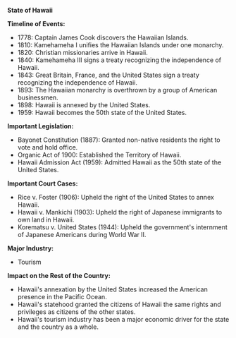 **State of Hawaii**

**Timeline of Events:**

* 1778: Captain James Cook discovers the Hawaiian Islands.
* 1810: Kamehameha I unifies the Hawaiian Islands under one monarchy.
* 1820: Christian missionaries arrive in Hawaii.
* 1840: Kamehameha III signs a treaty recognizing the independence of Hawaii.
* 1843: Great Britain, France, and the United States sign a treaty recognizing the independence of Hawaii.
* 1893: The Hawaiian monarchy is overthrown by a group of American businessmen.
* 1898: Hawaii is annexed by the United States.
* 1959: Hawaii becomes the 50th state of the United States.

**Important Legislation:**

* Bayonet Constitution (1887): Granted non-native residents the right to vote and hold office.
* Organic Act of 1900: Established the Territory of Hawaii.
* Hawaii Admission Act (1959): Admitted Hawaii as the 50th state of the United States.

**Important Court Cases:**

* Rice v. Foster (1906): Upheld the right of the United States to annex Hawaii.
* Hawaii v. Mankichi (1903): Upheld the right of Japanese immigrants to own land in Hawaii.
* Korematsu v. United States (1944): Upheld the government's internment of Japanese Americans during World War II.

**Major Industry:**

* Tourism

**Impact on the Rest of the Country:**

* Hawaii's annexation by the United States increased the American presence in the Pacific Ocean.
* Hawaii's statehood granted the citizens of Hawaii the same rights and privileges as citizens of the other states.
* Hawaii's tourism industry has been a major economic driver for the state and the country as a whole.